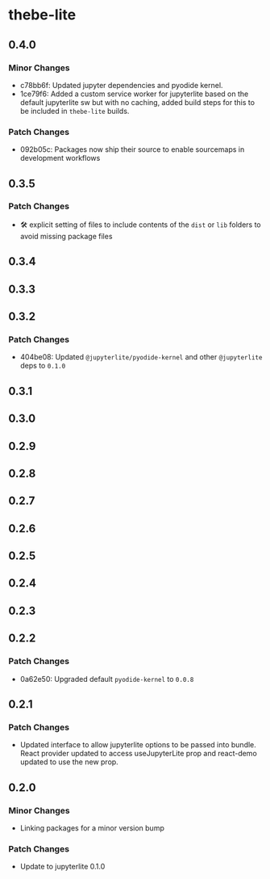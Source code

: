 # thebe-lite

## 0.4.0

### Minor Changes

- c78bb6f: Updated jupyter dependencies and pyodide kernel.
- 1ce79f6: Added a custom service worker for jupyterlite based on the default jupyterlite sw but with no caching, added build steps for this to be included in `thebe-lite` builds.

### Patch Changes

- 092b05c: Packages now ship their source to enable sourcemaps in development workflows

## 0.3.5

### Patch Changes

- 🛠 explicit setting of files to include contents of the `dist` or `lib` folders to avoid missing package files

## 0.3.4

## 0.3.3

## 0.3.2

### Patch Changes

- 404be08: Updated `@jupyterlite/pyodide-kernel` and other `@jupyterlite` deps to `0.1.0`

## 0.3.1

## 0.3.0

## 0.2.9

## 0.2.8

## 0.2.7

## 0.2.6

## 0.2.5

## 0.2.4

## 0.2.3

## 0.2.2

### Patch Changes

- 0a62e50: Upgraded default `pyodide-kernel` to `0.0.8`

## 0.2.1

### Patch Changes

- Updated interface to allow jupyterlite options to be passed into bundle. React provider updated to access useJupyterLite prop and react-demo updated to use the new prop.

## 0.2.0

### Minor Changes

- Linking packages for a minor version bump

### Patch Changes

- Update to jupyterlite 0.1.0
